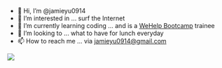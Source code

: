 - 👋 Hi, I’m @jamieyu0914
- 👀 I’m interested in ... surf the Internet
- 🌱 I’m currently learning coding ... and is a [WeHelp Bootcamp](https://training.pada-x.com/wehelp/) trainee
- 🍔 I’m looking to ... what to have for lunch everyday
- 📫 How to reach me ... via jamieyu0914@gmail.com

<a href=""> <img align="center" src="https://github-readme-stats-sigma-five.vercel.app/api/top-langs/?username=jamieyu0914&theme=default&line_height=40&hide=css"/> </a>

<!---
jamieyu0914/jamieyu0914 is a ✨ special ✨ repository because its `README.md` (this file) appears on your GitHub profile.
You can click the Preview link to take a look at your changes.
--->
